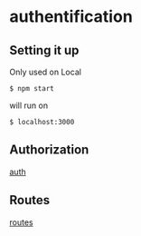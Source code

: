 # authentification

## Setting it up

Only used on Local

```text
$ npm start
```

will run on

```text
$ localhost:3000
```

## Authorization

[auth](https://github.com/Sammmmmuel/workoutAPI/files/6094785/spaces--MV4qKrmUrvb8sDTUxUB-pdf-1250381649.pdf)

## Routes 
[routes](https://github.com/Sammmmmuel/workoutAPI/files/6094807/spaces--MV4qKrmUrvb8sDTUxUB-pdf-751226996.pdf)
